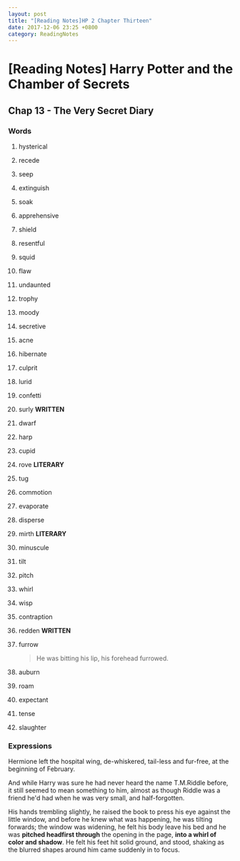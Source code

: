 ```yaml
---
layout: post
title: "[Reading Notes]HP 2 Chapter Thirteen"
date: 2017-12-06 23:25 +0800
category: ReadingNotes
---
```


# [Reading Notes] Harry Potter and the Chamber of Secrets

## Chap 13 - The Very Secret Diary

### Words

1. hysterical
2. recede
3. seep
4. extinguish
5. soak
6. apprehensive
7. shield
8. resentful
9. squid
10. flaw
11. undaunted
12. trophy
13. moody
14. secretive
15. acne
16. hibernate
17. culprit
18. lurid
19. confetti
20. surly **WRITTEN**
21. dwarf
22. harp
23. cupid
24. rove **LITERARY**
25. tug
26. commotion
27. evaporate
28. disperse
29. mirth **LITERARY**
30. minuscule
31. tilt
32. pitch
33. whirl
34. wisp
35. contraption
36. redden **WRITTEN**
37. furrow

    > He was bitting his lip, his forehead furrowed.

38. auburn
39. roam
40. expectant
41. tense
42. slaughter

### Expressions

Hermione left the hospital wing, de-whiskered, tail-less and fur-free, at the beginning of February.

And while Harry was sure he had never heard the name T.M.Riddle before, it still seemed to mean something to him, almost as though Riddle was a friend he'd had when he was very small, and half-forgotten.

His hands trembling slightly, he raised the book to press his eye against the little window, and before he knew what was happening, he was tilting forwards; the window was widening, he felt his body leave his bed and he was **pitched headfirst through** the opening in the page, **into a whirl of color and shadow**. He felt his feet hit solid ground, and stood, shaking as the blurred shapes around him came suddenly in to focus.
